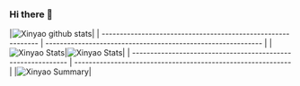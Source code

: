 ### Hi there 👋

<!--
**mango2630/mango2630** is a ✨ _special_ ✨ repository because its `README.md` (this file) appears on your GitHub profile.

Here are some ideas to get you started:

- 🔭 I’m currently working on ...
- 🌱 I’m currently learning ...
- 👯 I’m looking to collaborate on ...
- 🤔 I’m looking for help with ...
- 💬 Ask me about ...
- 📫 How to reach me: ...
- 😄 Pronouns: ...
- ⚡ Fun fact: ...
-->
|![Xinyao github stats](https://github-readme-stats.vercel.app/api?username=liuxinyao1&theme=radical&show_icons=true&count_private=true)|
| ------------------------------------------------------------ | ------------------------------------------------------------ |
|![Xinyao Stats](https://github-profile-summary-cards.vercel.app/api/cards/repos-per-language?username=liuxinyao1&theme=solarized_dark)|![Xinyao Stats](https://github-profile-summary-cards.vercel.app/api/cards/most-commit-language?username=liuxinyao1&theme=solarized_dark)|
| ------------------------------------------------------------ | ------------------------------------------------------------ |
|![Xinyao Summary](https://github-profile-summary-cards.vercel.app/api/cards/profile-details?username=liuxinyao1&theme=solarized_dark)|
